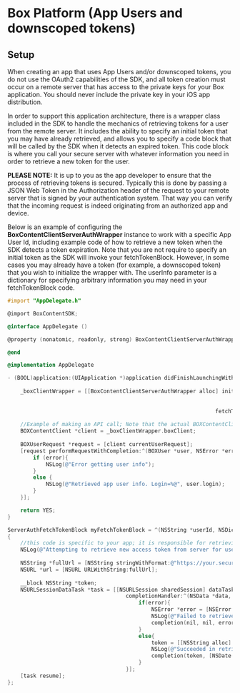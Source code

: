 Box Platform (App Users and downscoped tokens)
==============

Setup
--------------------
When creating an app that uses App Users and/or downscoped tokens, you do not use the OAuth2 capabilities of the SDK, and all token creation must occur on a remote server that has access to the private keys for your Box application.  You should never include the private key in your iOS app distribution.

In order to support this application architecture, there is a wrapper class included in the SDK to handle the mechanics of retrieving tokens for a user from the remote server. It includes the ability to specify an initial token that you may have already retrieved, and allows you to specify a code block that will be called by the SDK when it detects an expired token.  This code block is where you call your secure server with whatever information you need in order to retrieve a new token for the user.

<b>PLEASE NOTE:</b> It is up to you as the app developer to ensure that the process of retrieving tokens is secured.  Typically this is done by passing a JSON Web Token in the Authorization header of the request to your remote server that is signed by your authentication system.  That way you can verify that the incoming request is indeed originating from an authorized app and device.

Below is an example of configuring the <b>BoxContentClientServerAuthWrapper</b> instance to work with a specific App User Id, including example code of how to retrieve a new token when the SDK detects a token expiration. Note that you are not require to specify an initial token as the SDK will invoke your fetchTokenBlock. However, in some cases you may already have a token (for example, a downscoped token) that you wish to initialize the wrapper with.  The userInfo parameter is a dictionary for specifying arbitrary information you may need in your fetchTokenBlock code.

```objectivec
#import "AppDelegate.h"

@import BoxContentSDK;

@interface AppDelegate ()

@property (nonatomic, readonly, strong) BoxContentClientServerAuthWrapper *boxClientWrapper;

@end

@implementation AppDelegate

- (BOOL)application:(UIApplication *)application didFinishLaunchingWithOptions:(NSDictionary *)launchOptions {
    
    _boxClientWrapper = [[BoxContentClientServerAuthWrapper alloc] initWithToken:nil
                                                                          userId:@"APP_USER_ID"
                                                                        userInfo:nil
                                                                 fetchTokenBlock:myFetchTokenBlock];
    
    //Example of making an API call; Note that the actual BOXContentClient is a property of the wrapper
    BOXContentClient *client = _boxClientWrapper.boxClient;
    
    BOXUserRequest *request = [client currentUserRequest];
    [request performRequestWithCompletion:^(BOXUser *user, NSError *error) {
        if (error){
            NSLog(@"Error getting user info");
        }
        else {
            NSLog(@"Retrieved app user info. Login=%@", user.login);
        }
    }];

    return YES;
}

ServerAuthFetchTokenBlock myFetchTokenBlock = ^(NSString *userId, NSDictionary *userInfo, void (^completion)(NSString *, NSDate *, NSError *))
{
    //this code is specific to your app; it is responsible for retrieving new tokens from a secure server
    NSLog(@"Attempting to retrieve new access token from server for user Id: %@", userId);
    
    NSString *fullUrl = [NSString stringWithFormat:@"https://your.secure.server/token?id=%@", userId];
    NSURL *url = [NSURL URLWithString:fullUrl];
    
    __block NSString *token;
    NSURLSessionDataTask *task = [[NSURLSession sharedSession] dataTaskWithURL:url
                                     completionHandler:^(NSData *data, NSURLResponse *response, NSError *error){
                                         if(error){
                                             NSError *error = [NSError errorWithDomain:NSURLErrorDomain code:kCFURLErrorUnknown userInfo:nil];
                                             NSLog(@"Failed to retrieve new access token from server");
                                             completion(nil, nil, error);
                                         }
                                         else{
                                             token = [[NSString alloc] initWithData:data encoding:NSUTF8StringEncoding];
                                             NSLog(@"Succeeded in retrieving new access token: %@", token);
                                             completion(token, [NSDate dateWithTimeIntervalSinceNow:2700] ,nil) //expires in 45 minutes;
                                         }
                                     }];
    [task resume];
};
```